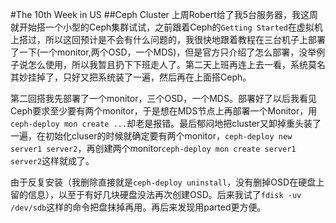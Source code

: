 #The 10th Week in US
##Ceph Cluster
上周Robert给了我5台服务器，我这周就开始搭一个小型的Ceph集群试试，之前跟着Ceph的`Getting Started`在虚拟机上搭过，所以这回预计是不会有什么问题的，我很快地跟着教程在三台机子上部署了一下(一个monitor,两个OSD，一个MDS)，但是官方只介绍了怎么部署，没举例子说怎么使用，所以我暂且扔下下班走人了。第二天上班再连上去一看，系统莫名其妙挂掉了，只好又把系统装了一遍，然后再在上面搭Ceph。

第二回搭我先部署了一个monitor，三个OSD，一个MDS。部署好了以后我看见Ceph要求至少要有两个monitor，于是想在MDS节点上再部署一个Monitor，用`ceph-deploy mon create ...`却老是报错。最后郁闷地把cluster又卸掉重头装了一遍，在初始化cluser的时候就确定要有两个monitor，`ceph-deploy new server1 server2`，再创建两个monitor`ceph-deploy mon create server1 server2`这样就成了。

由于反复安装（我删除直接就是`ceph-deploy uninstall`，没有删掉OSD在硬盘上留的信息），以至于有好几块硬盘没法再次创建OSD。后来我试了`fdisk -uv /dev/sdb`这样的命令把盘抹掉再用。再后来发现用parted更方便。
